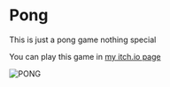 # Pong
This is just a pong game nothing special

You can play this game in [my itch.io page](https://aeterponis.itch.io/pong)

![PONG](https://img.itch.zone/aW1hZ2UvMTQ1Nzc0Mi84NTEwODcwLnBuZw==/original/pXz5IE.png)
